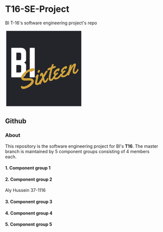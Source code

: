 # T16-SE-Project
BI T-16's software engineering project's repo

![Logo](/images/logo.png)

## Github

### About
This repository is the software engineering project for BI's **T16**. The master branch is maintained by 5 component groups consisting of 4 members each.

#### 1. Component group 1

#### 2. Component group 2
Aly Hussein 37-1116 
#### 3. Component group 3

#### 4. Component group 4

#### 5. Component group 5
